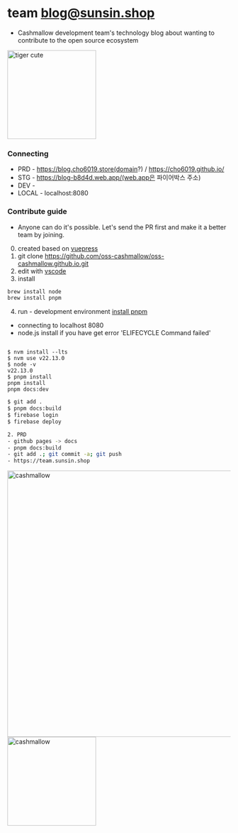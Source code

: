 # team blog@sunsin.shop
- Cashmallow development team's technology blog about wanting to contribute to the open source ecosystem
  
<img src="http://oss.cashmallow.com/images/tiger-cute.svg" alt="tiger cute" style="width:200px;"/>

### Connecting
- PRD - https://blog.cho6019.store(domain?) / https://cho6019.github.io/
- STG - https://blog-b8d4d.web.app/(web.app은 파이어박스 주소)
- DEV - 
- LOCAL - localhost:8080

### Contribute guide
- Anyone can do it's possible. Let's send the PR first and make it a better team by joining.

0. created based on [vuepress](https://v2.vuepress.vuejs.org/)
1. git clone https://github.com/oss-cashmallow/oss-cashmallow.github.io.git
2. edit with [vscode](https://code.visualstudio.com/)
3. install
``` bash
brew install node
brew install pnpm
```
4. run - development environment [install pnpm](https://pnpm.io/installation)
- connecting to localhost 8080
- node.js install if you have get error 'ELIFECYCLE Command failed'
```

$ nvm install --lts
$ nvm use v22.13.0
$ node -v
v22.13.0
$ pnpm install
pnpm install
pnpm docs:dev
```

```bash
$ git add .
$ pnpm docs:build
$ firebase login
$ firebase deploy
```



```bash
2. PRD
- github pages -> docs
- pnpm docs:build
- git add .; git commit -a; git push
- https://team.sunsin.shop
```
<img src="https://user-images.githubusercontent.com/120996497/212484360-1b212db0-5a5c-449f-8cc2-35de2126bd66.png" alt="cashmallow" style="width:600px;"/>
<img src="https://oss-cashmallow.github.io/images/hero.png" alt="cashmallow" style="width:200px;"/>

